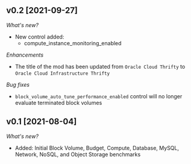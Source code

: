 ## v0.2 [2021-09-27]

_What's new?_

- New control added:
  - compute_instance_monitoring_enabled

_Enhancements_

- The title of the mod has been updated from `Oracle Cloud Thrifty` to `Oracle Cloud Infrastructure Thrifty`

_Bug fixes_

- `block_volume_auto_tune_performance_enabled` control will no longer evaluate terminated block volumes

## v0.1 [2021-08-04]

_What's new?_

- Added: Initial Block Volume, Budget, Compute, Database, MySQL, Network, NoSQL, and Object Storage benchmarks
